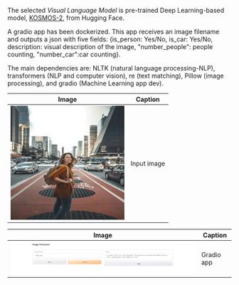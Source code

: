 The selected *Visual Language Model* is pre-trained Deep Learning-based model, [KOSMOS-2](https://huggingface.co/docs/transformers/main/en/model_doc/kosmos-2), from Hugging Face.

A gradio app has been dockerized. This app receives an image filename and outputs a json with five fields: {is_person: Yes/No, is_car: Yes/No, description: visual description of the image, "number_people": people counting, "number_car":car counting}.


The main dependencies are: NLTK (natural language processing-NLP), transformers (NLP and computer vision), re (text matching), Pillow (image processing), and gradio (Machine Learning app dev).

| Image | Caption |
|---|---|
| ![Image description](image_1.jpg) | Input image |

| Image | Caption |
|---|---|
| ![Image description](image_gradio.png) | Gradio app |


